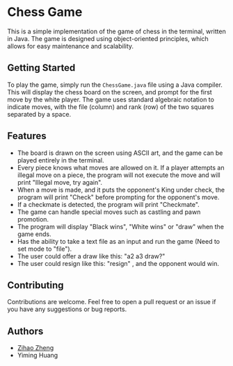 # Chess Game

This is a simple implementation of the game of chess in the terminal, written in Java. The game is designed using object-oriented principles, which allows for easy maintenance and scalability.

## Getting Started

To play the game, simply run the `ChessGame.java` file using a Java compiler. This will display the chess board on the screen, and prompt for the first move by the white player. The game uses standard algebraic notation to indicate moves, with the file (column) and rank (row) of the two squares separated by a space.

## Features

- The board is drawn on the screen using ASCII art, and the game can be played entirely in the terminal.
- Every piece knows what moves are allowed on it. If a player attempts an illegal move on a piece, the program will not execute the move and will print "Illegal move, try again".
- When a move is made, and it puts the opponent's King under check, the program will print "Check" before prompting for the opponent's move.
- If a checkmate is detected, the program will print "Checkmate".
- The game can handle special moves such as castling and pawn promotion.
- The program will display "Black wins", "White wins" or "draw" when the game ends.
- Has the ability to take a text file as an input and run the game (Need to set mode to "file").
- The user could offer a draw like this: "a2 a3 draw?"
- The user could resign like this: "resign" , and the opponent would win.


## Contributing

Contributions are welcome. Feel free to open a pull request or an issue if you have any suggestions or bug reports.

## Authors

- [Zihao Zheng](https://github.com/zhengzihao2002)
- Yiming Huang

